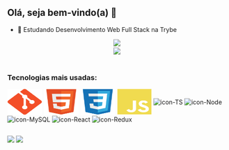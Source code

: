 ## Olá, seja bem-vindo(a) 👋

- 🌱  Estudando Desenvolvimento Web Full Stack na Trybe

<div align="center">
  
  <img width="50%" src="https://github-readme-stats.vercel.app/api?username=Douglas-marcal&show_icons=true&theme=github_dark&include_all_commits=true&count_private=true"/>
 
  </div>
  
<div align="center">
  
  <img width="50%" src="https://github-readme-stats.vercel.app/api/top-langs/?username=Douglas-marcal&layout=compact&langs_count=7&theme=github_dark"/>
  
</div>
  
<div style="display: inline_block"><br>
  
  ### Tecnologias mais usadas:
  <img align="center" alt="icon-git" height="60" width="80" src="https://raw.githubusercontent.com/devicons/devicon/master/icons/git/git-plain.svg">
  <img align="center" alt="icon-HTML" height="60" width="80" src="https://raw.githubusercontent.com/devicons/devicon/master/icons/html5/html5-original.svg">
  <img align="center" alt="icon-CSS" height="60" width="80" src="https://raw.githubusercontent.com/devicons/devicon/master/icons/css3/css3-original.svg">
  <img align="center" alt="icon-JS" height="60" width="80" src="https://raw.githubusercontent.com/devicons/devicon/master/icons/javascript/javascript-plain.svg">
  <img align="center" alt="icon-TS" height="60" width="80" src="https://cdn.jsdelivr.net/gh/devicons/devicon/icons/typescript/typescript-original.svg">
  <img align="center" alt="icon-Node" height="60" width="80" src="https://cdn.jsdelivr.net/gh/devicons/devicon/icons/nodejs/nodejs-original.svg">
  <img align="center" alt="icon-MySQL" height="60" width="80" src="https://cdn.jsdelivr.net/gh/devicons/devicon/icons/mysql/mysql-original.svg">
  <img align="center" alt="icon-React" height="60" width="80" src="https://cdn.jsdelivr.net/gh/devicons/devicon/icons/react/react-original-wordmark.svg">
  <img align="center" alt="icon-Redux" height="60" width="80" src="https://cdn.jsdelivr.net/gh/devicons/devicon/icons/redux/redux-original.svg">
  
</div>

##

<div> 
  
  <a href="https://linkedin.com/in/douglas-marcal" target="_blank"><img src="https://img.shields.io/badge/LinkedIn-0077B5?style=for-the-badge&logo=linkedin&logoColor=white" target="_blank"></a>
 	<a href = "mailto:douglasymarcal@gmail.com"><img src="https://img.shields.io/badge/-Gmail-%23333?style=for-the-badge&logo=gmail&logoColor=white" target="_blank"></a>
    
</div>

